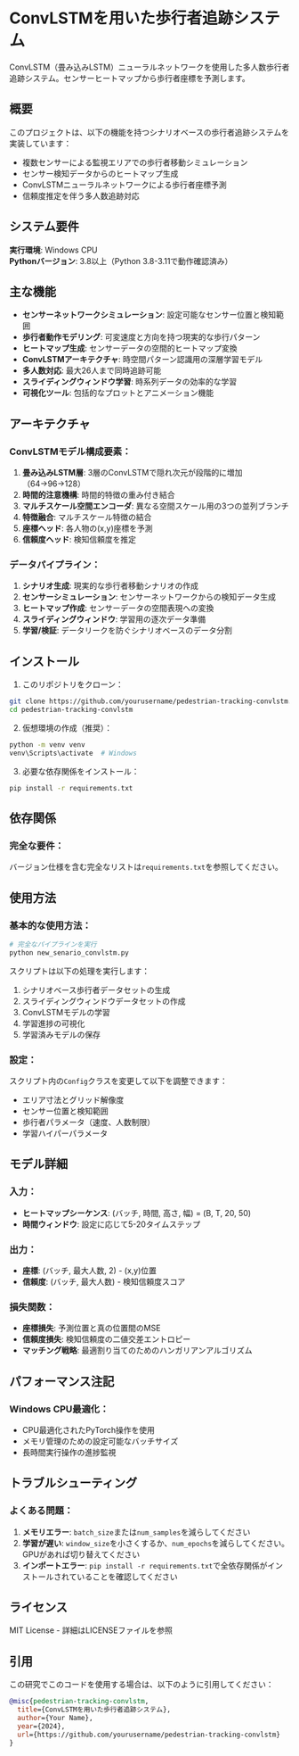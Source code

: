 # ConvLSTMを用いた歩行者追跡システム

ConvLSTM（畳み込みLSTM）ニューラルネットワークを使用した多人数歩行者追跡システム。センサーヒートマップから歩行者座標を予測します。

## 概要

このプロジェクトは、以下の機能を持つシナリオベースの歩行者追跡システムを実装しています：

- 複数センサーによる監視エリアでの歩行者移動シミュレーション
- センサー検知データからのヒートマップ生成
- ConvLSTMニューラルネットワークによる歩行者座標予測
- 信頼度推定を伴う多人数追跡対応

## システム要件

**実行環境**: Windows CPU  
**Pythonバージョン**: 3.8以上（Python 3.8-3.11で動作確認済み）

## 主な機能

- **センサーネットワークシミュレーション**: 設定可能なセンサー位置と検知範囲
- **歩行者動作モデリング**: 可変速度と方向を持つ現実的な歩行パターン
- **ヒートマップ生成**: センサーデータの空間的ヒートマップ変換
- **ConvLSTMアーキテクチャ**: 時空間パターン認識用の深層学習モデル
- **多人数対応**: 最大26人まで同時追跡可能
- **スライディングウィンドウ学習**: 時系列データの効率的な学習
- **可視化ツール**: 包括的なプロットとアニメーション機能

## アーキテクチャ

### ConvLSTMモデル構成要素：
1. **畳み込みLSTM層**: 3層のConvLSTMで隠れ次元が段階的に増加（64→96→128）
2. **時間的注意機構**: 時間的特徴の重み付き結合
3. **マルチスケール空間エンコーダ**: 異なる空間スケール用の3つの並列ブランチ
4. **特徴融合**: マルチスケール特徴の結合
5. **座標ヘッド**: 各人物の(x,y)座標を予測
6. **信頼度ヘッド**: 検知信頼度を推定

### データパイプライン：
1. **シナリオ生成**: 現実的な歩行者移動シナリオの作成
2. **センサーシミュレーション**: センサーネットワークからの検知データ生成
3. **ヒートマップ作成**: センサーデータの空間表現への変換
4. **スライディングウィンドウ**: 学習用の逐次データ準備
5. **学習/検証**: データリークを防ぐシナリオベースのデータ分割

## インストール

1. このリポジトリをクローン：
```bash
git clone https://github.com/yourusername/pedestrian-tracking-convlstm.git
cd pedestrian-tracking-convlstm
```

2. 仮想環境の作成（推奨）：
```bash
python -m venv venv
venv\Scripts\activate  # Windows
```

3. 必要な依存関係をインストール：
```bash
pip install -r requirements.txt
```

## 依存関係

### 完全な要件：
バージョン仕様を含む完全なリストは`requirements.txt`を参照してください。

## 使用方法

### 基本的な使用方法：
```python
# 完全なパイプラインを実行
python new_senario_convlstm.py
```

スクリプトは以下の処理を実行します：
1. シナリオベース歩行者データセットの生成
2. スライディングウィンドウデータセットの作成
3. ConvLSTMモデルの学習
4. 学習進捗の可視化
5. 学習済みモデルの保存

### 設定：
スクリプト内の`Config`クラスを変更して以下を調整できます：
- エリア寸法とグリッド解像度
- センサー位置と検知範囲
- 歩行者パラメータ（速度、人数制限）
- 学習ハイパーパラメータ

## モデル詳細

### 入力：
- **ヒートマップシーケンス**: (バッチ, 時間, 高さ, 幅) = (B, T, 20, 50)
- **時間ウィンドウ**: 設定に応じて5-20タイムステップ

### 出力：
- **座標**: (バッチ, 最大人数, 2) - (x,y)位置
- **信頼度**: (バッチ, 最大人数) - 検知信頼度スコア

### 損失関数：
- **座標損失**: 予測位置と真の位置間のMSE
- **信頼度損失**: 検知信頼度の二値交差エントロピー
- **マッチング戦略**: 最適割り当てのためのハンガリアンアルゴリズム

## パフォーマンス注記

### Windows CPU最適化：
- CPU最適化されたPyTorch操作を使用
- メモリ管理のための設定可能なバッチサイズ
- 長時間実行操作の進捗監視

## トラブルシューティング

### よくある問題：

1. **メモリエラー**: `batch_size`または`num_samples`を減らしてください
2. **学習が遅い**: `window_size`を小さくするか、`num_epochs`を減らしてください。GPUがあれば切り替えてください
3. **インポートエラー**: `pip install -r requirements.txt`で全依存関係がインストールされていることを確認してください

## ライセンス

MIT License - 詳細はLICENSEファイルを参照

## 引用

この研究でこのコードを使用する場合は、以下のように引用してください：

```bibtex
@misc{pedestrian-tracking-convlstm,
  title={ConvLSTMを用いた歩行者追跡システム},
  author={Your Name},
  year={2024},
  url={https://github.com/yourusername/pedestrian-tracking-convlstm}
}
```
